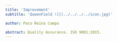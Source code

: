 ```yaml
---
title: 'Improvement'
subtitle: 'QueenField ![](../../../../icon.jpg)'

author: Paco Reina Campo

abstract: Quality Assurance. ISO 9001:2015.
---
```

